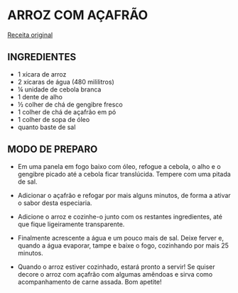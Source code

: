 # ARROZ COM AÇAFRÃO
[Receita original](https://www.tudoreceitas.com/receita-de-arroz-com-acafrao-1546.html)

## INGREDIENTES

- 1 xícara de arroz
- 2 xícaras de água (480 mililitros)
- ¼ unidade de cebola branca
- 1 dente de alho
- ½ colher de chá de gengibre fresco
- 1 colher de chá de açafrão em pó
- 1 colher de sopa de óleo
- quanto baste de sal

## MODO DE PREPARO

- Em uma panela em fogo baixo com óleo, refogue a cebola, o alho e o gengibre
picado até a cebola ficar translúcida. Tempere com uma pitada de sal.

- Adicionar o açafrão e refogar por mais alguns minutos, de forma a ativar o
sabor desta especiaria.

- Adicione o arroz e cozinhe-o junto com os restantes ingredientes, até que
fique ligeiramente transparente.

- Finalmente acrescente a água e um pouco mais de sal. Deixe ferver e, quando a
água evaporar, tampe e baixe o fogo, cozinhando por mais 25 minutos.

- Quando o arroz estiver cozinhado, estará pronto a servir! Se quiser decore o
arroz com açafrão com algumas amêndoas e sirva como acompanhamento de carne
assada. Bom apetite!

